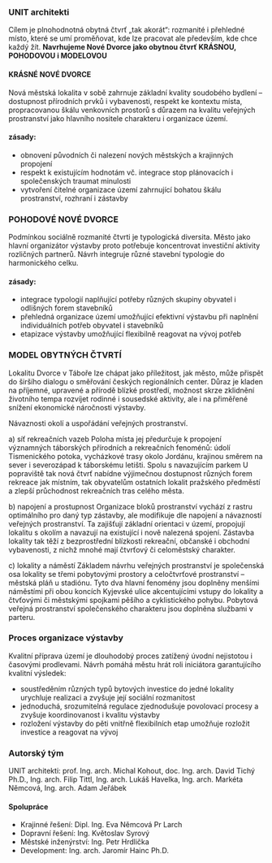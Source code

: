 ### UNIT architekti

Cílem je plnohodnotná obytná čtvrť „tak akorát“: rozmanité i přehledné místo, které se umí proměňovat, kde lze pracovat ale především, kde chce každý žít.
__Navrhujeme Nové Dvorce jako obytnou čtvrť KRÁSNOU, POHODOVOU i MODELOVOU__

#### KRÁSNÉ NOVÉ DVORCE
Nová městská lokalita v sobě zahrnuje základní kvality soudobého bydlení – dostupnost přírodních prvků i vybavenosti, respekt ke kontextu místa, propracovanou škálu venkovních prostorů s důrazem na kvalitu veřejných prostranství jako hlavního nositele charakteru i organizace území.

#### zásady:

- obnovení původních či nalezení nových městských a krajinných propojení
- respekt k existujícím hodnotám vč. integrace stop plánovacích i společenských traumat minulosti
- vytvoření čitelné organizace území zahrnující bohatou škálu prostranství, rozhraní i zástavby

### POHODOVÉ NOVÉ DVORCE
Podmínkou sociálně rozmanité čtvrti je typologická diversita. Město jako hlavní organizátor výstavby proto potřebuje koncentrovat investiční aktivity rozličných partnerů. Návrh integruje různé stavební typologie do harmonického celku.

#### zásady:

- integrace typologií naplňující potřeby různých skupiny obyvatel i odlišných forem stavebníků
- přehledná organizace území umožňující efektivní výstavbu při naplnění individuálních potřeb obyvatel i stavebníků
- etapizace výstavby umožňující flexibilně reagovat na vývoj potřeb

### MODEL OBYTNÝCH ČTVRTÍ
Lokalitu Dvorce v Táboře lze chápat jako příležitost, jak město, může přispět do širšího dialogu o směřování českých regionálních center. Důraz je kladen na příjemné, upravené a přírodě blízké prostředí, možnost skrze zklidnění životního tempa rozvíjet rodinné i sousedské aktivity, ale i na přiměřené snížení ekonomické náročnosti výstavby.

Návaznosti okolí a uspořádání veřejných prostranství.

a) síť rekreačních vazeb
Poloha místa jej předurčuje k propojení významných táborských přírodních a rekreačních fenoménů: údolí Tismenického potoka, vycházkové trasy okolo Jordánu, krajinou směrem na sever i severozápad k táborskému letišti. Spolu s navazujícím parkem U popraviště tak nová čtvrť nabídne výjimečnou dostupnost různých forem rekreace jak místním, tak obyvatelům ostatních lokalit pražského předměstí a zlepší průchodnost rekreačních tras celého města.

b) napojení a prostupnost
Organizace bloků prostranství vychází z rastru optimálního pro daný typ zástavby, ale modifikuje dle napojení a návazností veřejných prostranství. Ta zajišťují základní orientaci v území, propojují lokalitu s okolím a navazují na existující i nově nalezená spojení. Zástavba lokality tak těží z bezprostřední blízkosti rekreační, občanské i obchodní vybavenosti, z nichž mnohé mají čtvrťový či celoměstský charakter.

c) lokality a náměstí
Základem návrhu veřejných prostranství je společenská osa lokality se třemi pobytovými prostory a celočtvrťové prostranství – městská pláň u stadiónu. Tyto dva hlavní fenomény jsou doplněny menšími náměstími při obou koncích Kyjevské ulice akcentujícími vstupy do lokality a čtvťovými či městskými spojkami pěšího a cyklistického pohybu. Pobytová veřejná prostranství společenského charakteru jsou doplněna službami v parteru.

### Proces organizace výstavby

Kvalitní příprava území je dlouhodobý proces zatížený úvodní nejistotou i časovými prodlevami. Návrh pomáhá městu hrát roli iniciátora garantujícího kvalitní výsledek:
- soustředěním různých typů bytových investice do jedné lokality urychluje realizaci a zvyšuje její sociální rozmanitost
- jednoduchá, srozumitelná regulace zjednodušuje povolovací procesy a zvyšuje koordinovanost i kvalitu výstavby
- rozložení výstavby do pěti vnitřně flexibilních etap umožňuje rozložit investice a reagovat na vývoj

### Autorský tým

UNIT architekti: prof. Ing. arch. Michal Kohout, doc. Ing. arch. David Tichý Ph.D.,
Ing. arch. Filip Tittl, Ing. arch. Lukáš Havelka, Ing. arch. Markéta Němcová,
Ing. arch. Adam Jeřábek

#### Spolupráce

- Krajinné řešení: Dipl. Ing. Eva Němcová Pr Larch
- Dopravní řešení: Ing. Květoslav Syrový
- Městské inženýrství: Ing. Petr Hrdlička
- Development: Ing. arch. Jaromír Hainc Ph.D.
